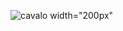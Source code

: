 ![cavalo](https://github.com/estudiomaisum/Mobiliarios_para_primeira_infancia/assets/135167314/ecbcc8a3-e1c2-4fdb-91b5-2cca9d1b40ad) width="200px"
